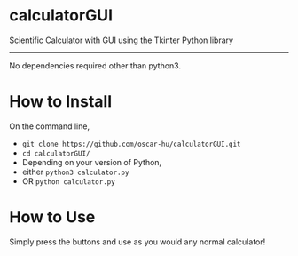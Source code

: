 # calculatorGUI
Scientific Calculator with GUI using the Tkinter Python library

-----------------

No dependencies required other than python3.

# How to Install
On the command line,
- `git clone https://github.com/oscar-hu/calculatorGUI.git`
- `cd calculatorGUI/`
- Depending on your version of Python,
- either `python3 calculator.py`
- OR `python calculator.py`

# How to Use
Simply press the buttons and use as you would any normal calculator!